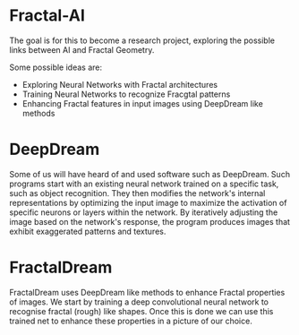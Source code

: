 # Fractal-AI
The goal is for this to become a research project, exploring the possible links between AI and Fractal Geometry.

Some possible ideas are:
- Exploring Neural Networks with Fractal architectures
- Training Neural Networks to recognize Fracgtal patterns
- Enhancing Fractal features in input images using DeepDream like methods

# DeepDream
Some of us will have heard of and used software such as DeepDream. Such programs start with an existing neural network trained on a specific task, such as object recognition. They then modifies the network's internal representations by optimizing the input image to maximize the activation of specific neurons or layers within the network. By iteratively adjusting the image based on the network's response, the program produces images that exhibit exaggerated patterns and textures.

# FractalDream
FractalDream uses DeepDream like methods to enhance Fractal properties of images. We start by training a deep convolutional neural network to recognise fractal (rough) like shapes. Once this is done we can use this trained net to enhance these properties in a picture of our choice.
